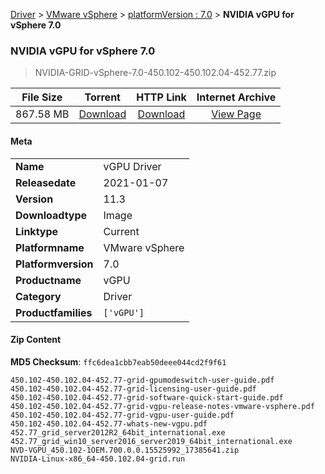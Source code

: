 
[Driver](/README.md)  >  [VMware vSphere](/index/Driver/VMware_vSphere.md)  >  [platformVersion : 7.0](/index/Driver/VMware_vSphere/7.0.md)  >  **NVIDIA vGPU for vSphere 7.0**


###    NVIDIA vGPU for vSphere 7.0

> NVIDIA-GRID-vSphere-7.0-450.102-450.102.04-452.77.zip   


| **File Size** | **Torrent**  | **HTTP Link** | **Internet Archive** |
|:-------------:|:------------:|:-------------:|:--------------------:|
| 867.58 MB |  [Download](https://archive.org/download/nvgpu_NVIDIA-GRID-vSphere-7.0-450.102-450.102.04-452.77.zip/nvgpu_NVIDIA-GRID-vSphere-7.0-450.102-450.102.04-452.77.zip_archive.torrent)       | [Download](https://archive.org/compress/nvgpu_NVIDIA-GRID-vSphere-7.0-450.102-450.102.04-452.77.zip) | [View Page](https://archive.org/details/nvgpu_NVIDIA-GRID-vSphere-7.0-450.102-450.102.04-452.77.zip)       |

#### Meta

<table>
<tr><td><strong>Name</strong></td><td>vGPU Driver</td></tr>
<tr><td><strong>Releasedate</strong></td><td>2021-01-07</td></tr>
<tr><td><strong>Version</strong></td><td>11.3</td></tr>
<tr><td><strong>Downloadtype</strong></td><td>Image</td></tr>
<tr><td><strong>Linktype</strong></td><td>Current</td></tr>
<tr><td><strong>Platformname</strong></td><td>VMware vSphere</td></tr>
<tr><td><strong>Platformversion</strong></td><td>7.0</td></tr>
<tr><td><strong>Productname</strong></td><td>vGPU</td></tr>
<tr><td><strong>Category</strong></td><td>Driver</td></tr>
<tr><td><strong>Productfamilies</strong></td><td><code>['vGPU']</code></td></tr>
</table>

#### Zip Content

**MD5 Checksum**: `ffc6dea1cbb7eab50deee044cd2f9f61`

```text
450.102-450.102.04-452.77-grid-gpumodeswitch-user-guide.pdf
450.102-450.102.04-452.77-grid-licensing-user-guide.pdf
450.102-450.102.04-452.77-grid-software-quick-start-guide.pdf
450.102-450.102.04-452.77-grid-vgpu-release-notes-vmware-vsphere.pdf
450.102-450.102.04-452.77-grid-vgpu-user-guide.pdf
450.102-450.102.04-452.77-whats-new-vgpu.pdf
452.77_grid_server2012R2_64bit_international.exe
452.77_grid_win10_server2016_server2019_64bit_international.exe
NVD-VGPU_450.102-1OEM.700.0.0.15525992_17385641.zip
NVIDIA-Linux-x86_64-450.102.04-grid.run
```